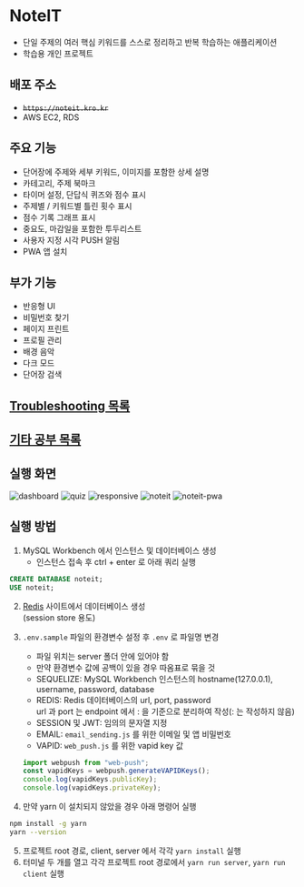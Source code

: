 # NoteIT

- 단일 주제의 여러 핵심 키워드를 스스로 정리하고 반복 학습하는 애플리케이션
- 학습용 개인 프로젝트

## 배포 주소

- <s>`https://noteit.kro.kr`</s>
- AWS EC2, RDS

## 주요 기능

- 단어장에 주제와 세부 키워드, 이미지를 포함한 상세 설명
- 카테고리, 주제 북마크
- 타이머 설정, 단답식 퀴즈와 점수 표시
- 주제별 / 키워드별 틀린 횟수 표시
- 점수 기록 그래프 표시
- 중요도, 마감일을 포함한 투두리스트
- 사용자 지정 시각 PUSH 알림
- PWA 앱 설치

## 부가 기능

- 반응형 UI
- 비밀번호 찾기
- 페이지 프린트
- 프로필 관리
- 배경 음악
- 다크 모드
- 단어장 검색

## [Troubleshooting 목록](/documents/troubleshooting.md)

## [기타 공부 목록](/documents/note.md)

## 실행 화면

![dashboard](https://github.com/PollyGotACracker/project-noteit/assets/92136750/2bc4d462-3785-44e6-a403-abb7cdbf16d6)
![quiz](https://github.com/PollyGotACracker/project-noteit/assets/92136750/3ecb2f2c-6c8d-419d-81e0-d329af05e667)
![responsive](https://github.com/PollyGotACracker/project-noteit/assets/92136750/a80d1c60-fbbe-4c3e-b5a8-3af3e62b8c80)
![noteit](https://github.com/PollyGotACracker/project-noteit/assets/92136750/40b4158d-2c21-476f-a4d9-088c35ed726e)
![noteit-pwa](https://github.com/PollyGotACracker/project-noteit/assets/92136750/01a57cc8-0478-421e-a4d1-5e26090d6f71)

## 실행 방법

1. MySQL Workbench 에서 인스턴스 및 데이터베이스 생성
   - 인스턴스 접속 후 ctrl + enter 로 아래 쿼리 실행

```sql
CREATE DATABASE noteit;
USE noteit;
```

2. [Redis](https://redis.com/) 사이트에서 데이터베이스 생성  
   (session store 용도)
3. `.env.sample` 파일의 환경변수 설정 후 `.env` 로 파일명 변경

   - 파일 위치는 server 폴더 안에 있어야 함
   - 만약 환경변수 값에 공백이 있을 경우 따옴표로 묶을 것
   - SEQUELIZE: MySQL Workbench 인스턴스의 hostname(127.0.0.1), username, password, database
   - REDIS: Redis 데이터베이스의 url, port, password  
     url 과 port 는 endpoint 에서 : 을 기준으로 분리하여 작성(: 는 작성하지 않음)
   - SESSION 및 JWT: 임의의 문자열 지정
   - EMAIL: `email_sending.js` 를 위한 이메일 및 앱 비밀번호
   - VAPID: `web_push.js` 를 위한 vapid key 값

   ```js
   import webpush from "web-push";
   const vapidKeys = webpush.generateVAPIDKeys();
   console.log(vapidKeys.publicKey);
   console.log(vapidKeys.privateKey);
   ```

4. 만약 yarn 이 설치되지 않았을 경우 아래 명령어 실행

```bash
npm install -g yarn
yarn --version
```

5. 프로젝트 root 경로, client, server 에서 각각 `yarn install` 실행
6. 터미널 두 개를 열고 각각 프로젝트 root 경로에서 `yarn run server`, `yarn run client` 실행
